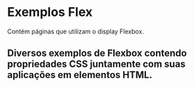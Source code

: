 # Exemplos Flex
Contém páginas que utilizam o display Flexbox.

## Diversos exemplos de Flexbox contendo propriedades CSS juntamente com suas aplicações em elementos HTML.
